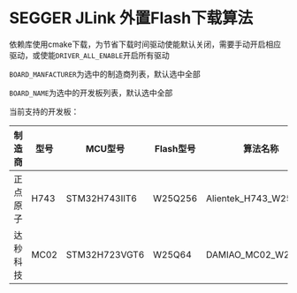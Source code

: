 # SEGGER JLink 外置Flash下载算法

依赖库使用cmake下载，为节省下载时间驱动使能默认关闭，需要手动开启相应驱动，或使能`DRIVER_ALL_ENABLE`开启所有驱动

`BOARD_MANFACTURER`为选中的制造商列表，默认选中全部

`BOARD_NAME`为选中的开发板列表，默认选中全部

当前支持的开发板：

|制造商|型号|MCU型号|Flash型号|算法名称|
|---|---|---|---|---|
|正点原子|H743|STM32H743IIT6|W25Q256|Alientek_H743_W25Q256|
|达秒科技|MC02|STM32H723VGT6|W25Q64|DAMIAO_MC02_W25Q64|